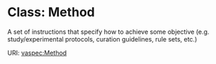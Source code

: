 # Class: Method

A set of instructions that specify how to achieve some objective (e.g. study/experimental protocols, curation guidelines, rule sets, etc.)

URI: [vaspec:Method](https://example.org/vaspec/Method)
